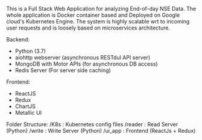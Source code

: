 This is a Full Stack Web Application for analyzing End-of-day NSE Data.
The whole application is Docker container based and Deployed on Google cloud's Kubernetes Engine.
The system is highly scalable wrt to incoming user requests and is loosely based on microservices architecture.

Backend:
- Python (3.7)
- aiohttp webserver (asynchronous RESTdul API server)
- MongoDB with Motor APIs (for asynchronous DB access)
- Redis Server (For server side caching)

Frontend:
- ReactJS
- Redux
- ChartJS
- Metallic UI

Folder Structure:
/K8s    : Kubernetes config files
/reader : Read Server (Python)
/write  : Write Server (Python)
/ui_app : Frontend (ReactJs + Redux)



